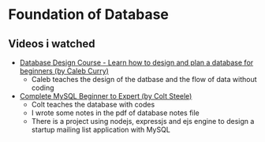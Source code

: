 # Foundation of Database

## Videos i watched
* <a href = "https://www.youtube.com/watch?v=h0j0QN2b57M&t=6s"> Database Design Course - Learn how to design and plan a database for beginners (by Caleb Curry) </a>
  * Caleb teaches the design of the datbase and the flow of data without coding
* <a href = "https://www.youtube.com/watch?v=en6YPAgc6WM&t=47319s"> Complete MySQL Beginner to Expert (by Colt Steele) </a>
  * Colt teaches the database with codes
  * I wrote some notes in the pdf of database notes file
  * There is a project using nodejs, expressjs and ejs engine to design a startup mailing list application with MySQL
